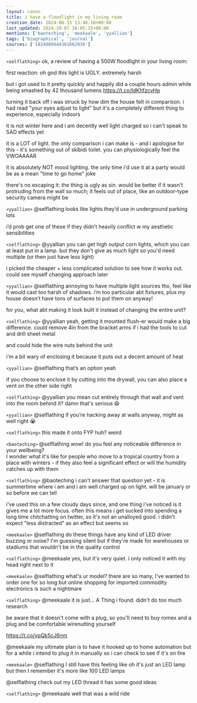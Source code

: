 ```yaml
---
layout: canon
title: i have a floodlight in my living room
creation_date: 2024-08-15 13:48:10+00:00
last_updated: 2024-10-07 18:05:15+00:00
mentions: ['baoteching', 'meekaale', 'yyallian']
tags: ['biographical', 'journal']
sources: ['1824080644361662936']
---
```


`<selflathing>` ok, a review of having a 500W floodlight in your living room:  
  
first reaction: oh god this light is UGLY. extremely harsh  
  
but i got used to it pretty quickly and happily did a couple hours admin while being smashed by 42 thousand lumens https://t.co/IdKhfzcvHp  

turning it back off i was struck by how dim the house felt in comparison. i had read "your eyes adjust to light" but it's a completely different thing to experience, especially indoors  
  
it is not winter here and i am decently well light charged so i can't speak to SAD effects yet  

it is a LOT of light. the only comparison i can make is - and i apologise for this - it's something out of skibidi toilet. you can physiologically feel the VWOAAAAR  
  
it is absolutely NOT mood lighting. the only time i'd use it at a party would be as a mean "time to go home" joke  

there's no escaping it: the thing is ugly as sin. would be better if it wasn't protruding from the wall so much; it feels out of place, like an outdoor-type security camera might be  

`<yyallian>` @selflathing looks like lights they’d use in underground parking lots   
  
i’d prob get one of these if they didn’t heavily conflict w my aesthetic sensibilities  

`<selflathing>` @yyallian you can get high output corn lights, which you can at least put in a lamp. but they don't give as much light so you'd need multiple (or then just have less light)  
  
i picked the cheaper + less complicated solution to see how it works out. could see myself changing approach later  

`<yyallian>` @selflathing annoying to have multiple light sources tho, feel like it would cast too harsh of shadows. i’m too particular abt fixtures, plus my house doesn’t have tons of surfaces to put them on anyway!   
  
for you, what abt making it look built it instead of changing the entire unit?  

`<selflathing>` @yyallian yeah, getting it mounted flush-er would make a big difference. could remove 4in from the bracket arms if i had the tools to cut and drill sheet metal  
  
and could hide the wire nuts behind the unit  
  
i'm a bit wary of enclosing it because it puts out a decent amount of heat  

`<yyallian>` @selflathing that’s an option yeah  
  
if you choose to enclose it by cutting into the drywall, you can also place a vent on the other side right  

`<selflathing>` @yyallian you mean cut entirely through that wall and vent into the room behind it? damn that's serious 😆  

`<yyallian>` @selflathing if you’re hacking away at walls anyway, might as well right 😭  

`<selflathing>` this made it onto FYP huh? weird  

`<baoteching>` @selflathing wow! do you feel any noticeable difference in your wellbeing?  
I wonder what it's like for people who move to a tropical country from a place with winters - if they also feel a significant effect or will the humidity catches up with them  

`<selflathing>` @baoteching i can't answer that question yet - it is summertime where i am and i am well charged up on light. will be january or so before we can tell  

i've used this on a few cloudy days since, and one thing i've noticed is it gives me a lot more focus. often this means i get sucked into spending a long time chitchatting on twitter, so it's not an unalloyed good. i didn't expect "less distracted" as an effect but seems so  

`<meekaale>` @selflathing do these things have any kind of LED driver buzzing or noise? I'm guessing silent but if they're made for warehouses or stadiums that wouldn't be in the quality control  

`<selflathing>` @meekaale yes, but it's very quiet. i only noticed it with my head right next to it  

`<meekaale>` @selflathing what's ur model? there are so many, I've wanted to order one for so long but online shopping for imported commodity electronics is such a nightmare  

`<selflathing>` @meekaale it is just... A Thing i found. didn't do too much research  
  
be aware that it doesn't come with a plug, so you'll need to buy romex and a plug and be comfortable wirenutting yourself  
  
https://t.co/vpQk5cJ6nm  

@meekaale my ultimate plan is to have it hooked up to home automation but for a while i intend to plug it in manually so i can check to see if it's on fire  

`<meekaale>` @selflathing I still have this feeling like oh it's just an LED lamp but then I remember it's more like 100 LED lamps  

@selflathing check out my LED thread it has some good ideas  

`<selflathing>` @meekaale well that was a wild ride  


